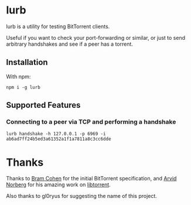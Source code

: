 # lurb

lurb is a utility for testing BitTorrent clients.

Useful if you want to check your port-forwarding or similar, or just to send arbitrary handshakes and see if a peer has a torrent.

## Installation

With npm:

```
npm i -g lurb
```

## Supported Features

### Connecting to a peer via TCP and performing a handshake

```
lurb handshake -h 127.0.0.1 -p 6969 -i ab6ad7ff24b5ed3a61352a1f1a7811a8c3cc6dde
```

# Thanks

Thanks to [Bram Cohen](https://github.com/bramcohen) for the initial BitTorrent specification, and [Arvid Norberg](https://github.com/arvidn) for his amazing work on [libtorrent](https://github.com/arvidn/libtorrent).

Also thanks to gl0ryus for suggesting the name of this project.
